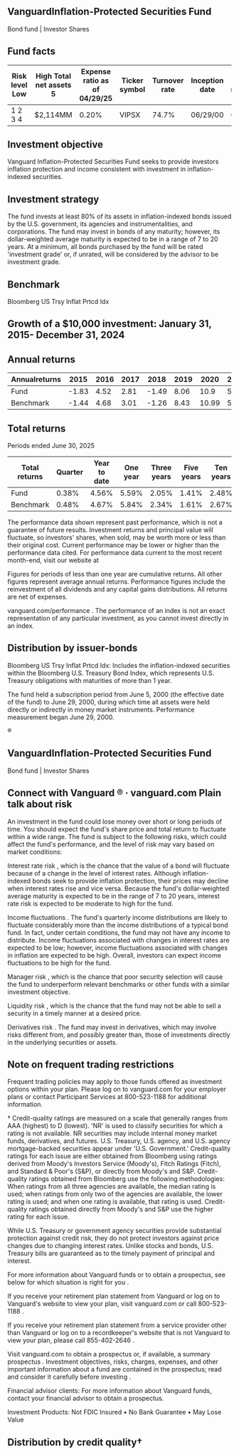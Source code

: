 ## VanguardInflation-Protected Securities Fund

Bond fund | Investor Shares

## Fund facts

| Risk level Low   | High Total net assets 5   | Expense ratio as of 04/29/25   | Ticker symbol   | Turnover rate   | Inception date   |   Fund number |
|------------------|---------------------------|--------------------------------|-----------------|-----------------|------------------|---------------|
| 1 2 3 4          | $2,114MM                  | 0.20%                          | VIPSX           | 74.7%           | 06/29/00         |          0119 |

## Investment objective

Vanguard Inflation-Protected Securities Fund seeks to provide investors inflation protection and income consistent with investment in inflation-indexed securities.

## Investment strategy

The fund invests at least 80% of its assets in inflation-indexed bonds issued by the U.S. government, its agencies and instrumentalities, and corporations. The fund may invest in bonds of any maturity; however, its dollar-weighted average maturity is expected to be in a range of 7 to 20 years. At a minimum, all bonds purchased by the fund will be rated 'investment grade' or, if unrated, will be considered by the advisor to be investment grade.

## Benchmark

Bloomberg US Trsy Inflat Prtcd Idx

## Growth of a $10,000 investment:  January 31, 2015-  December 31, 2024

<!-- image -->

## Annual returns

<!-- image -->

| Annualreturns   |   2015 |   2016 |   2017 |   2018 |   2019 |   2020 |   2021 |   2022 |   2023 |   2024 |
|-----------------|--------|--------|--------|--------|--------|--------|--------|--------|--------|--------|
| Fund            |  -1.83 |   4.52 |   2.81 |  -1.49 |   8.06 |  10.9  |   5.56 | -11.95 |   3.65 |   1.75 |
| Benchmark       |  -1.44 |   4.68 |   3.01 |  -1.26 |   8.43 |  10.99 |   5.96 | -11.85 |   3.9  |   1.84 |

## Total returns

Periods ended June 30, 2025

| Total returns   | Quarter   | Year to date   | One year   | Three years   | Five years   | Ten years   |
|-----------------|-----------|----------------|------------|---------------|--------------|-------------|
| Fund            | 0.38%     | 4.56%          | 5.59%      | 2.05%         | 1.41%        | 2.48%       |
| Benchmark       | 0.48%     | 4.67%          | 5.84%      | 2.34%         | 1.61%        | 2.67%       |

The performance data shown represent past performance, which is not a guarantee of future results. Investment returns and principal value will fluctuate, so investors' shares, when sold, may be worth more or less than their original cost. Current performance may be lower or higher than the performance data cited. For performance data current to the most recent month-end, visit our website at

Figures for periods of less than one year are cumulative returns. All other figures represent average annual returns. Performance figures include the reinvestment of all dividends and any capital gains distributions. All returns are net of expenses.

vanguard.com/performance  . The performance of an index is not an exact representation of any particular investment, as you cannot invest directly in an index.

## Distribution by issuer-bonds

<!-- image -->

<!-- image -->

<!-- image -->

Bloomberg US Trsy Inflat Prtcd Idx: Includes the inflation-indexed securities within the Bloomberg U.S. Treasury Bond Index, which represents U.S. Treasury obligations with maturities of more than 1 year.

The fund held a subscription period from June 5, 2000 (the effective date of the fund) to June 29, 2000, during which time all assets were held directly or indirectly in money market instruments. Performance measurement began June 29, 2000.

®

<!-- image -->

## VanguardInflation-Protected Securities Fund

Bond fund | Investor Shares

## Connect with Vanguard   ® ·    vanguard.com Plain talk about risk

An investment in the fund could lose money over short or long periods of time. You should expect the fund's share price and total return to fluctuate within a wide range. The fund is subject to the following risks, which could affect the fund's performance, and the level of risk may vary based on market conditions:

Interest rate risk , which is the chance that the value of a bond will fluctuate because of a change in the level of interest rates. Although inflation-indexed bonds seek to provide inflation protection, their prices may decline when interest rates rise and vice versa. Because the fund's dollar-weighted average maturity is expected to be in the range of 7 to 20 years, interest rate risk is expected to be moderate to high for the fund.

Income fluctuations . The fund's quarterly income distributions are likely to fluctuate considerably more than the income distributions of a typical bond fund. In fact, under certain conditions, the fund may not have any income to distribute. Income fluctuations associated with changes in interest rates are expected to be low; however, income fluctuations associated with changes in inflation are expected to be high. Overall, investors can expect income fluctuations to be high for the fund.

Manager risk , which is the chance that poor security selection will cause the fund to underperform relevant benchmarks or other funds with a similar investment objective.

Liquidity risk , which is the chance that the fund may not be able to sell a security in a timely manner at a desired price.

Derivatives risk . The fund may invest in derivatives, which may involve risks different from, and possibly greater than, those of investments directly in the underlying securities or assets.

## Note on frequent trading restrictions

Frequent trading policies may apply to those funds offered as investment options within your plan. Please log on to   vanguard.com for your employer plans or contact Participant Services at 800-523-1188 for additional information.

† Credit-quality ratings are measured on a scale that generally ranges from AAA (highest) to D (lowest). 'NR' is used to classify securities for which a rating is not available. NR securities may include internal money market funds, derivatives, and futures. U.S. Treasury, U.S. agency, and U.S. agency mortgage-backed securities appear under 'U.S. Government.' Credit-quality ratings for each issue are either obtained from Bloomberg using ratings derived from Moody's Investors Service (Moody's), Fitch Ratings (Fitch), and Standard &amp; Poor's (S&amp;P), or directly from Moody's and S&amp;P. Credit-quality ratings obtained from Bloomberg use the following methodologies: When ratings from all three agencies are available, the median rating is used; when ratings from only two of the agencies are available, the lower rating is used; and when one rating is available, that rating is used. Credit-quality ratings obtained directly from Moody's and S&amp;P use the higher rating for each issue.

While U.S. Treasury or government agency securities provide substantial protection against credit risk, they do not protect investors against price changes due to changing interest rates. Unlike stocks and bonds, U.S. Treasury bills are guaranteed as to the timely payment of principal and interest.

For more information about Vanguard funds or to obtain a prospectus, see below for which situation is right for you .

If you receive your retirement plan statement from Vanguard or log on to Vanguard's website to view your plan, visit vanguard.com or call 800-523-1188 .

If you receive your retirement plan statement from a service provider other than Vanguard or log on to a recordkeeper's website that is not Vanguard to view your plan, please call 855-402-2646 .

Visit vanguard.com to obtain a prospectus or, if available, a summary prospectus . Investment objectives, risks, charges, expenses, and other important information about a fund are contained in the prospectus; read and consider it carefully before investing .

Financial advisor clients: For more information about Vanguard funds, contact your financial advisor to obtain a prospectus.

Investment Products: Not FDIC Insured • No Bank Guarantee • May Lose Value

## Distribution by credit quality†

<!-- image -->

<!-- image -->